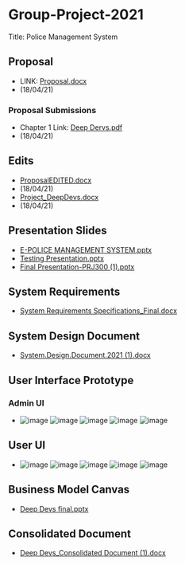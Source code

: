 
# Group-Project-2021

Title: Police Management System

## Proposal
- LINK: [Proposal.docx](https://github.com/MohlalaComfort/Group-Project-2021/files/6330542/Proposal.docx)
- (18/04/21)
### Proposal Submissions
- Chapter 1 Link: [Deep Dervs.pdf](https://github.com/MohlalaComfort/Group-Project-2021/files/6332299/Deep.Dervs.pdf)
- (18/04/21)
## Edits
- [ProposalEDITED.docx](https://github.com/MohlalaComfort/Group-Project-2021/files/6332204/ProposalEDITED.docx)
- (18/04/21)
- [Project_DeepDevs.docx](https://github.com/MohlalaComfort/Group-Project-2021/files/6332224/Project_DeepDevs.docx)
- (18/04/21)
## Presentation Slides
- [E-POLICE MANAGEMENT SYSTEM.pptx](https://github.com/MohlalaComfort/Group-Project-2021/files/6332014/E-POLICE.MANAGEMENT.SYSTEM.pptx)
- [Testing Presentation.pptx](https://github.com/MohlalaComfort/Group-Project-2021/files/7596339/Testing.Presentation.pptx) 
- [Final Presentation-PRJ300 (1).pptx](https://github.com/MohlalaComfort/Group-Project-2021/files/7596347/Final.Presentation-PRJ300.1.pptx)

## System Requirements 
- [System Requirements Specifications_Final.docx](https://github.com/MohlalaComfort/Group-Project-2021/files/6566543/System.Requirements.Specifications_Final.docx)
## System Design Document 
- [System.Design.Document.2021 (1).docx](https://github.com/MohlalaComfort/Group-Project-2021/files/7596210/System.Design.Document.2021.1.docx)
## User Interface Prototype 
### Admin UI
- ![image](https://user-images.githubusercontent.com/80582795/143252311-ac43f687-3dbc-423f-88f2-fff57c308c25.png) ![image](https://user-images.githubusercontent.com/80582795/143252369-aa430c12-2de9-4814-8f07-d99434624420.png) ![image](https://user-images.githubusercontent.com/80582795/143252411-7e32b007-665d-4b3f-9b5d-0a27b16451f3.png) ![image](https://user-images.githubusercontent.com/80582795/143252493-1192f680-0a34-4d6c-be8d-2170601d255d.png) ![image](https://user-images.githubusercontent.com/80582795/143252524-5a750729-efd3-4fcd-b4d4-a0c0ceefc661.png)

## User UI
- ![image](https://user-images.githubusercontent.com/80582795/143253774-639f1d7c-90f1-4d6b-8a47-3b9115a93d8a.png) ![image](https://user-images.githubusercontent.com/80582795/143253808-b7b391da-b8bd-4102-a439-a59703623afb.png) ![image](https://user-images.githubusercontent.com/80582795/143253843-529d6674-15d8-4563-bd69-24faec7fbaa2.png) ![image](https://user-images.githubusercontent.com/80582795/143253886-f4545f12-21a1-4abb-9078-612fafbf4e50.png) ![image](https://user-images.githubusercontent.com/80582795/143253925-ddc5fb2d-9e42-4e94-84cf-70c55205736c.png)

## Business Model Canvas 
- [Deep Devs final.pptx](https://github.com/MohlalaComfort/Group-Project-2021/files/7596321/Deep.Devs.final.pptx)

## Consolidated Document 
- [Deep Devs_Consolidated Document (1).docx](https://github.com/MohlalaComfort/Group-Project-2021/files/7596189/Deep.Devs_Consolidated.Document.1.docx)


